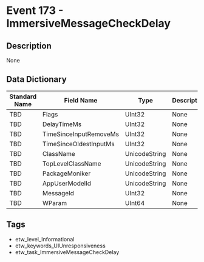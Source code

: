 # Event 173 - ImmersiveMessageCheckDelay

## Description
None

## Data Dictionary
|Standard Name|Field Name|Type|Description|Sample Value|
|---|---|---|---|---|
|TBD|Flags|UInt32|None|`None`|
|TBD|DelayTimeMs|UInt32|None|`None`|
|TBD|TimeSinceInputRemoveMs|UInt32|None|`None`|
|TBD|TimeSinceOldestInputMs|UInt32|None|`None`|
|TBD|ClassName|UnicodeString|None|`None`|
|TBD|TopLevelClassName|UnicodeString|None|`None`|
|TBD|PackageMoniker|UnicodeString|None|`None`|
|TBD|AppUserModelId|UnicodeString|None|`None`|
|TBD|MessageId|UInt32|None|`None`|
|TBD|WParam|UInt64|None|`None`|

## Tags
* etw_level_Informational
* etw_keywords_UIUnresponsiveness
* etw_task_ImmersiveMessageCheckDelay